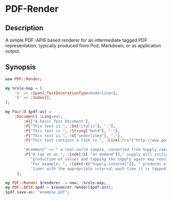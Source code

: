 PDF-Render
===========

Description
-----------

A simple PDF::API6 based renderer for an intermediate tagged PDF representation, typically produced
from Pod, Markdown, or as application output.

Synopsis
--------

```raku
use PDF::Render;

my %role-map = (
    'U' => :Span[:TextDecorationType<Underline>],
    'X' => :Index[],
);

my Pair:D $pdf-ast =
    :Document[ :Lang<en>,
        :H1["A basic Test Document"],
        :P["This text is ", :Em["italic"], "."],
        :P["This text is ", :Strong["bold"], "."],
        :P["This text is ", :U["underlined"], "."],
        :P["This text contains a link to ", :Link[:href("http://www.google.com/"), "google"], "."],

        "#comment" => " a real-world sample, converted from Supply.rakudoc",
        :P["A tap on an ", :Code[:X[ "on demand"]]," supply will initiate the ",
           "production of values and tapping the supply again may result in a new set of values.",
           "For example, ", :Code[:X["Supply.interval"]], " produces a fresh ",
           "timer with the appropriate interval each time it is tapped."],
     ];

my PDF::Render $renderer .= new: :%role-map;
my PDF::API6 $pdf = $renderer.render($pdf-ast);
$pdf.save-as: "example.pdf";
```
